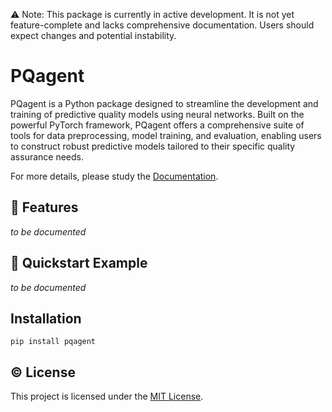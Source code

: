 ⚠️ Note: This package is currently in active development. It is not yet feature-complete and lacks comprehensive documentation. Users should expect changes and potential instability.

# PQagent
PQagent is a Python package designed to streamline the development and training of predictive
quality models using neural networks. Built on the powerful PyTorch framework, PQagent offers a comprehensive
suite of tools for data preprocessing, model training, and evaluation, enabling users to construct robust predictive
models tailored to their specific quality assurance needs.

For more details, please study the [Documentation](https://pqagent-e03a29.pages.git-ce.rwth-aachen.de).

## 🧩 Features
*to be documented*


## 🚀 Quickstart Example
*to be documented*

## Installation
`pip install pqagent`

## ©️ License
This project is licensed under the [MIT License](https://git-ce.rwth-aachen.de/kls/pqagent/-/blob/main/LICENSE?ref_type=heads).
